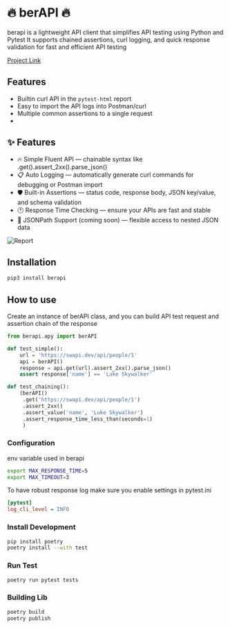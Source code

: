 # 🔥 berAPI 🔥
berapi is a lightweight API client that simplifies API testing using Python and Pytest
It supports chained assertions, curl logging, and quick response validation for fast and efficient API testing

[Project Link](https://pypi.org/project/berapi/)

## Features
- Builtin curl API in the `pytest-html` report
- Easy to import the API logs into Postman/curl
- Multiple common assertions to a single request
- 
## ✨ Features
- 🔥 Simple Fluent API — chainable syntax like .get().assert_2xx().parse_json()
- 📋 Auto Logging — automatically generate curl commands for debugging or Postman import
- 🛡️ Built-in Assertions — status code, response body, JSON key/value, and schema validation
- 🕐 Response Time Checking — ensure your APIs are fast and stable
- 📜 JSONPath Support (coming soon) — flexible access to nested JSON data


![Report](berapi-report.gif)

## Installation
```bash
pip3 install berapi
```

## How to use
Create an instance of berAPI class, and you can build API test request and assertion chain of the response

```python
from berapi.apy import berAPI

def test_simple():
    url = 'https://swapi.dev/api/people/1'
    api = berAPI()
    response = api.get(url).assert_2xx().parse_json()
    assert response['name'] == 'Luke Skywalker'

def test_chaining():
    (berAPI()
     .get('https://swapi.dev/api/people/1')
     .assert_2xx()
     .assert_value('name', 'Luke Skywalker')
     .assert_response_time_less_than(seconds=1)
     )
```
### Configuration 
env variable used in berapi

```bash
export MAX_RESPONSE_TIME=5
export MAX_TIMEOUT=3
```


To have robust response log make sure you enable settings in pytest.ini
```ini
[pytest]
log_cli_level = INFO
```

### Install Development

```bash
pip install poetry
poetry install --with test
```

### Run Test
```bash
poetry run pytest tests
```

### Building Lib
```bash
poetry build
poetry publish
```